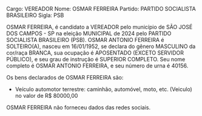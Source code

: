 Cargo: VEREADOR
Nome: OSMAR FERREIRA
Partido: PARTIDO SOCIALISTA BRASILEIRO
Sigla: PSB

OSMAR FERREIRA, é candidato a VEREADOR pelo município de SÃO JOSÉ DOS CAMPOS - SP na eleição MUNICIPAL de 2024 pelo PARTIDO SOCIALISTA BRASILEIRO (PSB).
OSMAR ANTONIO FERREIRA é SOLTEIRO(A), nasceu em 16/01/1952, se declara do gênero MASCULINO da cor/raça BRANCA, sua ocupação é APOSENTADO (EXCETO SERVIDOR PÚBLICO), e seu grau de instrução é SUPERIOR COMPLETO.
Seu nome completo é OSMAR ANTONIO FERREIRA, e seu número de urna é 40156.

Os bens declarados de OSMAR FERREIRA são: 
- Veículo automotor terrestre: caminhão, automóvel, moto, etc. (Veiculo) no valor de R$ 80000,00

OSMAR FERREIRA não forneceu dados das redes sociais.